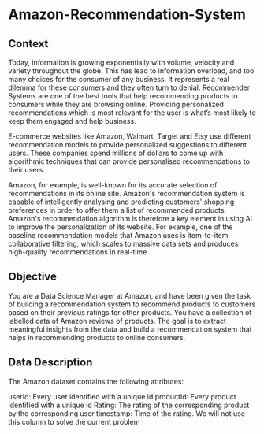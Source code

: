 # Amazon-Recommendation-System

## Context
Today, information is growing exponentially with volume, velocity and variety throughout the globe. This has lead to information overload, and too many choices for the consumer of any business. It represents a real dilemma for these consumers and they often turn to denial. Recommender Systems are one of the best tools that help recommending products to consumers while they are browsing online. Providing personalized recommendations which is most relevant for the user is what’s most likely to keep them engaged and help business. 

E-commerce websites like Amazon, Walmart, Target and Etsy use different recommendation models to provide personalized suggestions to different users. These companies spend millions of dollars to come up with algorithmic techniques that can provide personalised recommendations to their users.

Amazon, for example, is well-known for its accurate selection of recommendations in its online site. Amazon's recommendation system is capable of intelligently analysing and predicting customers' shopping preferences in order to offer them a list of recommended products. Amazon's recommendation algorithm is therefore a key element in using AI to improve the personalization of its website. For example, one of the baseline recommendation models that Amazon uses is item-to-item collaborative filtering, which scales to massive data sets and produces high-quality recommendations in real-time.

## Objective
You are a Data Science Manager at Amazon, and have been given the task of building a recommendation system to recommend products to customers based on their previous ratings for other products. You have a collection of labelled data of Amazon reviews of products. The goal is to extract meaningful insights from the data and build a recommendation system that helps in recommending products to online consumers.

## Data Description
The Amazon dataset contains the following attributes:

userId: Every user identified with a unique id
productId: Every product identified with a unique id
Rating: The rating of the corresponding product by the corresponding user
timestamp: Time of the rating. We will not use this column to solve the current problem

